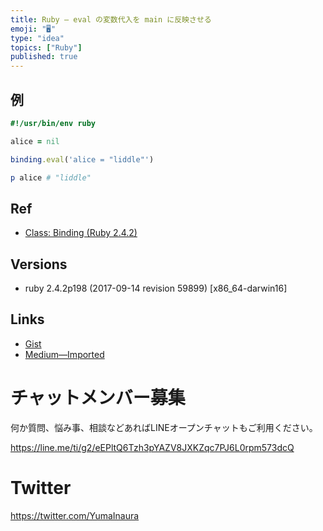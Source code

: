 ```yaml
---
title: Ruby — eval の変数代入を main に反映させる
emoji: "🖥"
type: "idea"
topics: ["Ruby"]
published: true
---
```




## 例

```ruby
#!/usr/bin/env ruby

alice = nil

binding.eval('alice = "liddle"')

p alice # "liddle"
```

## Ref

- [Class: Binding (Ruby 2.4.2)](https://ruby-doc.org/core-2.4.2/Binding.html)

## Versions

- ruby 2.4.2p198 (2017-09-14 revision 59899) [x86_64-darwin16]

## Links

- [Gist](https://gist.github.com/YumaInaura/cb408345413bbe789f2fa277d91efe1d)
- [Medium—Imported](https://medium.com/supersonic-generation/ruby-set-variable-with-eval-to-main-704efdac730)








<!-- Update From Qiita API -->

# チャットメンバー募集


何か質問、悩み事、相談などあればLINEオープンチャットもご利用ください。

https://line.me/ti/g2/eEPltQ6Tzh3pYAZV8JXKZqc7PJ6L0rpm573dcQ





# Twitter


https://twitter.com/YumaInaura


<!-- Update From Qiita API -->


